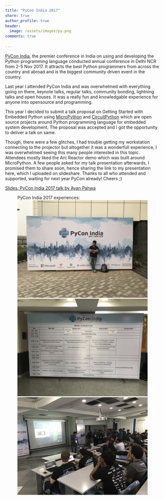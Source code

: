 ```yaml
---
title: "PyCon India 2017"
share: true
author_profile: true
header:
  image: /assets/images/py.png
comments: true  

---
```


[PyCon India](https://in.pycon.org/2017/), the premier conference in India on using and developing the Python programming language conducted annual conference in Delhi NCR from 2-5 Nov 2017. It attracts the best Python programmers from across the country and abroad and is the biggest community driven event in the country.

Last year I attended PyCon India and was overwhelmed with everything going on there, keynote talks, regular talks, community bonding, lightning talks and open houses. It was a really fun and knowledgable experience for anyone into opensource and programming. 

This year I decided to submit a talk proposal on Getting Started with Embedded Python using [MicroPython](https://github.com/micropython/micropython) and [CircuitPython](https://github.com/adafruit/circuitpython) which are open source projects around Python programming language for embedded system development. The proposal was accepted and I got the opportunity to deliver a talk on same. 

Though, there were a few glitches, I had trouble getting my workstation connecting to the projector but altogether it was a wonderfull experience, I was overwhelmed seeing this many people interested in this topic. Attendees mostly liked the Arc Reactor demo which was built around MicroPython. A few people asked for my talk presentation afterwards, I promised them to share soon, hence sharing the link to my presentation here, which I uploaded on slideshare. Thanks to all who attended and supported, waiting for next year PyCon already! Cheers ;)

[Slides: PyCon India 2017 talk by Ayan Pahwa](https://www.slideshare.net/secret/MZlosnJlDnmAAK)

<figure class="third">
	<figcaption>PyCon India 2017 experiences:</figcaption>
	<img src="/assets/images/pycon/1.JPG">
	<img src="/assets/images/pycon/2.JPG">
	<img src="/assets/images/pycon/3.JPG">
</figure>

